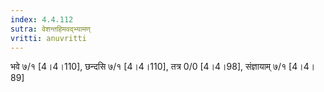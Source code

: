 ```yaml
---
index: 4.4.112
sutra: वेशन्तहिमवद्भ्यामण्
vritti: anuvritti
---
```


भवे ७/१ [4।4।110], छन्दसि ७/१ [4।4।110], तत्र 0/0 [4।4।98],  संज्ञायाम् ७/१ [4।4।89]